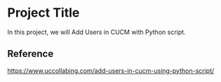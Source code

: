 # Project Title
In this project, we will Add Users in CUCM with Python script.

## Reference
https://www.uccollabing.com/add-users-in-cucm-using-python-script/
